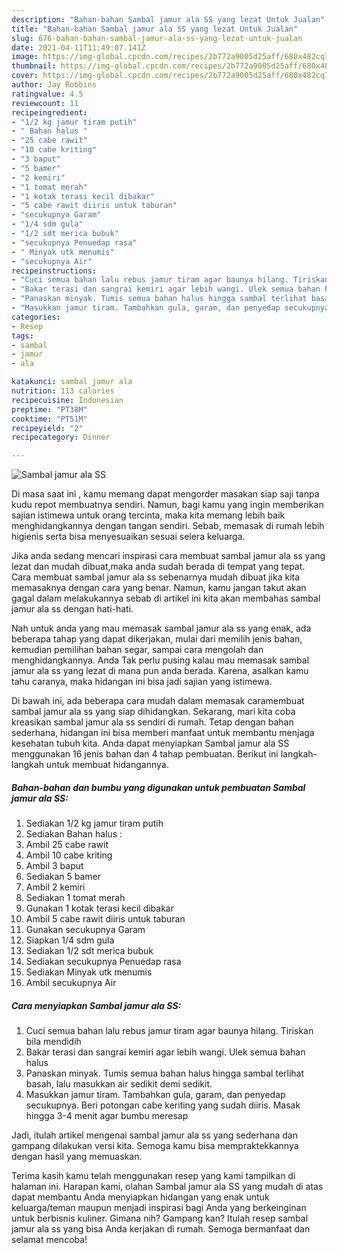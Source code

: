 ```yaml
---
description: "Bahan-bahan Sambal jamur ala SS yang lezat Untuk Jualan"
title: "Bahan-bahan Sambal jamur ala SS yang lezat Untuk Jualan"
slug: 676-bahan-bahan-sambal-jamur-ala-ss-yang-lezat-untuk-jualan
date: 2021-04-11T11:49:07.141Z
image: https://img-global.cpcdn.com/recipes/2b772a9005d25aff/680x482cq70/sambal-jamur-ala-ss-foto-resep-utama.jpg
thumbnail: https://img-global.cpcdn.com/recipes/2b772a9005d25aff/680x482cq70/sambal-jamur-ala-ss-foto-resep-utama.jpg
cover: https://img-global.cpcdn.com/recipes/2b772a9005d25aff/680x482cq70/sambal-jamur-ala-ss-foto-resep-utama.jpg
author: Jay Robbins
ratingvalue: 4.5
reviewcount: 11
recipeingredient:
- "1/2 kg jamur tiram putih"
- " Bahan halus "
- "25 cabe rawit"
- "10 cabe kriting"
- "3 baput"
- "5 bamer"
- "2 kemiri"
- "1 tomat merah"
- "1 kotak terasi kecil dibakar"
- "5 cabe rawit diiris untuk taburan"
- "secukupnya Garam"
- "1/4 sdm gula"
- "1/2 sdt merica bubuk"
- "secukupnya Penuedap rasa"
- " Minyak utk menumis"
- "secukupnya Air"
recipeinstructions:
- "Cuci semua bahan lalu rebus jamur tiram agar baunya hilang. Tiriskan bila mendidih"
- "Bakar terasi dan sangrai kemiri agar lebih wangi. Ulek semua bahan halus"
- "Panaskan minyak. Tumis semua bahan halus hingga sambal terlihat basah, lalu masukkan air sedikit demi sedikit."
- "Masukkan jamur tiram. Tambahkan gula, garam, dan penyedap secukupnya. Beri potongan cabe keriting yang sudah diiris. Masak hingga 3-4 menit agar bumbu meresap"
categories:
- Resep
tags:
- sambal
- jamur
- ala

katakunci: sambal jamur ala 
nutrition: 113 calories
recipecuisine: Indonesian
preptime: "PT38M"
cooktime: "PT51M"
recipeyield: "2"
recipecategory: Dinner

---
```



![Sambal jamur ala SS](https://img-global.cpcdn.com/recipes/2b772a9005d25aff/680x482cq70/sambal-jamur-ala-ss-foto-resep-utama.jpg)

Di masa  saat ini , kamu memang dapat mengorder masakan siap saji tanpa kudu repot membuatnya sendiri. Namun, bagi kamu yang ingin memberikan sajian istimewa untuk orang tercinta, maka kita memang lebih baik menghidangkannya dengan tangan sendiri. Sebab, memasak di rumah lebih higienis serta bisa menyesuaikan sesuai selera keluarga.

Jika anda sedang mencari inspirasi cara membuat sambal jamur ala ss yang lezat dan mudah dibuat,maka anda sudah berada di tempat yang tepat. Cara membuat sambal jamur ala ss  sebenarnya mudah dibuat jika kita memasaknya dengan cara yang benar. Namun, kamu jangan takut akan gagal dalam melakukannya 
sebab di artikel ini kita akan membahas sambal jamur ala ss dengan hati-hati.  



Nah untuk anda yang mau memasak sambal jamur ala ss yang enak, ada beberapa tahap yang dapat dikerjakan, mulai dari memilih jenis bahan, kemudian pemilihan bahan segar, sampai cara mengolah dan menghidangkannya. Anda Tak perlu pusing kalau mau memasak sambal jamur ala ss yang lezat di mana pun anda berada. Karena, asalkan kamu  tahu caranya, maka hidangan ini bisa jadi sajian yang istimewa.

Di bawah ini, ada beberapa cara mudah dalam memasak caramembuat sambal jamur ala ss yang siap dihidangkan. Sekarang, mari kita coba kreasikan sambal jamur ala ss sendiri di rumah. Tetap dengan bahan sederhana, hidangan ini bisa memberi manfaat untuk membantu menjaga kesehatan tubuh kita. Anda dapat menyiapkan Sambal jamur ala SS menggunakan 16 jenis bahan dan 4 tahap pembuatan. Berikut ini langkah-langkah untuk membuat hidangannya.

<!--inarticleads1-->

##### Bahan-bahan dan bumbu yang digunakan untuk pembuatan Sambal jamur ala SS:

1. Sediakan 1/2 kg jamur tiram putih
1. Sediakan  Bahan halus :
1. Ambil 25 cabe rawit
1. Ambil 10 cabe kriting
1. Ambil 3 baput
1. Sediakan 5 bamer
1. Ambil 2 kemiri
1. Sediakan 1 tomat merah
1. Gunakan 1 kotak terasi kecil dibakar
1. Ambil 5 cabe rawit diiris untuk taburan
1. Gunakan secukupnya Garam
1. Siapkan 1/4 sdm gula
1. Sediakan 1/2 sdt merica bubuk
1. Sediakan secukupnya Penuedap rasa
1. Sediakan  Minyak utk menumis
1. Ambil secukupnya Air




<!--inarticleads2-->

##### Cara menyiapkan Sambal jamur ala SS:

1. Cuci semua bahan lalu rebus jamur tiram agar baunya hilang. Tiriskan bila mendidih
1. Bakar terasi dan sangrai kemiri agar lebih wangi. Ulek semua bahan halus
1. Panaskan minyak. Tumis semua bahan halus hingga sambal terlihat basah, lalu masukkan air sedikit demi sedikit.
1. Masukkan jamur tiram. Tambahkan gula, garam, dan penyedap secukupnya. Beri potongan cabe keriting yang sudah diiris. Masak hingga 3-4 menit agar bumbu meresap




Jadi, itulah artikel mengenai  sambal jamur ala ss  yang sederhana dan gampang dilakukan versi kita. Semoga kamu bisa mempraktekkannya dengan hasil yang memuaskan. 

Terima kasih kamu telah menggunakan resep yang kami tampilkan di halaman ini. Harapan kami, olahan  Sambal jamur ala SS yang mudah di atas dapat membantu Anda menyiapkan hidangan yang enak untuk keluarga/teman maupun menjadi inspirasi bagi Anda yang berkeinginan untuk berbisnis kuliner. Gimana nih? Gampang kan? Itulah resep sambal jamur ala ss yang bisa Anda kerjakan di rumah. Semoga bermanfaat dan selamat mencoba!

